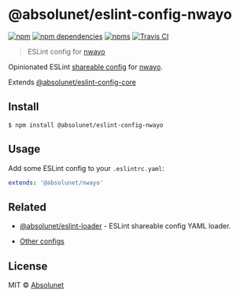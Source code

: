 # @absolunet/eslint-config-nwayo

[![npm](https://img.shields.io/npm/v/@absolunet/eslint-config-nwayo.svg)](https://www.npmjs.com/package/@absolunet/eslint-config-nwayo)
[![npm dependencies](https://david-dm.org/absolunet/eslint-config/status.svg?path=packages/nwayo)](https://david-dm.org/absolunet/eslint-config?path=packages/nwayo)
[![npms](https://badges.npms.io/%40absolunet%2Feslint-config-nwayo.svg)](https://npms.io/search?q=%40absolunet%2Feslint-config-nwayo)
[![Travis CI](https://api.travis-ci.org/absolunet/eslint-config.svg?branch=master)](https://travis-ci.org/absolunet/eslint-config/builds)

> ESLint config for [nwayo](https://absolunet.github.io/nwayo)

Opinionated ESLint [shareable config](https://eslint.org/docs/developer-guide/shareable-configs.html) for [nwayo](https://absolunet.github.io/nwayo).

Extends [@absolunet/eslint-config-core](https://github.com/absolunet/eslint-config)


## Install

```
$ npm install @absolunet/eslint-config-nwayo
```


## Usage

Add some ESLint config to your `.eslintrc.yaml`:

```yaml
extends: '@absolunet/nwayo'
```


## Related

- [@absolunet/eslint-loader](https://github.com/absolunet/node-eslint-loader) - ESLint shareable config YAML loader.

- [Other configs](https://github.com/absolunet/eslint-config)


## License
MIT © [Absolunet](https://absolunet.com)
